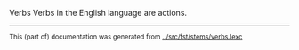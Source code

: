 Verbs
Verbs in the English language are actions.


* * *
<small>This (part of) documentation was generated from [../src/fst/stems/verbs.lexc](http://github.com/giellalt/lang-eng/blob/main/../src/fst/stems/verbs.lexc)</small>